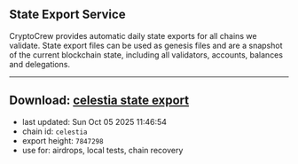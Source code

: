 ## State Export Service
CryptoCrew provides automatic daily state exports for all chains we validate. State export files can be used as genesis files and are a snapshot of the current blockchain state, including all validators, accounts, balances and delegations.

---
**Download: [celestia state export](https://dl-eu2.ccvalidators.com/SERVICE/celestia/celestia_export_7847298.json)**
---

- last updated: Sun Oct 05 2025 11:46:54
- chain id: `celestia`
- export height: `7847298`
- use for: airdrops, local tests, chain recovery
